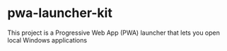 # pwa-launcher-kit
This project is a Progressive Web App (PWA) launcher that lets you open local Windows applications 
